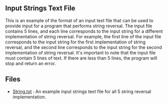## Input Strings Text File
This is an example of the format of an input text file that can be used to provide input for a program that performs string reversal. The input file contains 5 lines, and each line corresponds to the input string for a different implementation of string reversal. For example, the first line of the input file corresponds to the input string for the first implementation of string reversal, and the second line corresponds to the input string for the second implementation of string reversal. It's important to note that the input file must contain 5 lines of text. If there are less than 5 lines, the program will stop and return an error. 


## Files
* [String.txt](./String.txt) : An example input strings text file for all 5 string reversal implementation.


